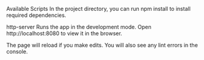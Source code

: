 Available Scripts
In the project directory, you can run npm install to install required dependencies.

http-server
Runs the app in the development mode.
Open http://localhost:8080 to view it in the browser.

The page will reload if you make edits.
You will also see any lint errors in the console.
